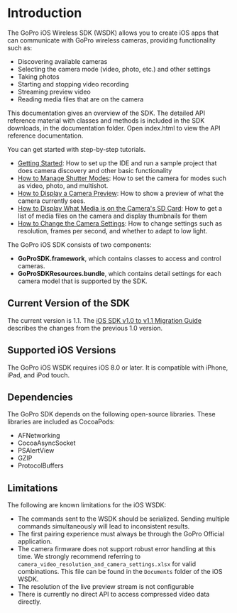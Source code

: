 # Introduction

The GoPro iOS Wireless SDK (WSDK) allows you to create iOS apps that can communicate with
GoPro wireless cameras, providing functionality such as:

* Discovering available cameras
* Selecting the camera mode (video, photo, etc.) and other settings
* Taking photos
* Starting and stopping video recording
* Streaming preview video
* Reading media files that are on the camera

This documentation gives an overview of the SDK. The detailed API reference material
with classes and methods is included in the SDK downloads, in the documentation folder.
Open index.html to view the API reference documentation.

You can get started with step-by-step tutorials. 

* [Getting Started](iOS-Getting-Started.md): How to set up the IDE and run a sample project that does camera discovery and other basic functionality
* [How to Manage Shutter Modes](iOS-How-to-Manage-Shutter-Modes.md): How to set the camera for modes such as video, photo, and multishot.
* [How to Display a Camera Preview](iOS-How-to-Display-a-Camera-Preview.md): How to show a preview of what the camera currently sees.
* [How to Display What Media is on the Camera's SD Card](iOS-How-to-Display-Media-from-the-SD-Card.md): How to get a list of media files on the camera and display thumbnails for them
* [How to Change the Camera Settings](iOS-How-to-Change-the-Camera-Settings.md): How to change settings such as resolution, frames per second, and whether to adapt to low light.

The GoPro iOS SDK consists of two components:

* **GoProSDK.framework**, which contains classes to access and control cameras.
* **GoProSDKResources.bundle**, which contains detail settings for each camera model that is supported by the SDK.

## Current Version of the SDK

The current version is 1.1. The [iOS SDK v1.0 to v1.1 Migration Guide](https://developer.gopro.com/s/article/iOS-SDK-v1-0-to-v1-1-Migration-Guide)
describes the changes from the previous 1.0 version.

## Supported iOS Versions

The GoPro iOS WSDK requires iOS 8.0 or later. It is compatible with iPhone, iPad, and iPod touch.

## Dependencies

The GoPro SDK depends on the following open-source libraries. These libraries are included as CocoaPods:
* AFNetworking
* CocoaAsyncSocket
* PSAlertView
* GZIP
* ProtocolBuffers

## Limitations

The following are known limitations for the iOS WSDK:

* The commands sent to the WSDK should be serialized. Sending multiple commands simultaneously will lead to inconsistent results.
* The first pairing experience must always be through the GoPro Official application.
* The camera firmware does not support robust error handling at this time. We strongly recommend referring to `camera_video_resolution_and_camera_settings.xlsx` for valid combinations. This file can be found in the `Documents` folder of the iOS WSDK.
* The resolution of the live preview stream is not configurable
* There is currently no direct API to access compressed video data directly. 
